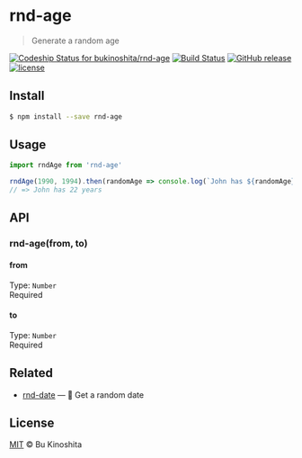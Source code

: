 # rnd-age
> Generate a random age

[![Codeship Status for bukinoshita/rnd-age](https://app.codeship.com/projects/1e444310-df44-0134-4201-2626b392372a/status?branch=master)](https://app.codeship.com/projects/204873)
[![Build Status](https://travis-ci.org/bukinoshita/rnd-age.svg?branch=master)](https://travis-ci.org/bukinoshita/rnd-age)
[![GitHub release](https://img.shields.io/github/release/bukinoshita/rnd-age.svg)](https://www.npmjs.com/package/rnd-age)
[![license](https://img.shields.io/github/license/bukinoshita/rnd-age.svg)](https://raw.githubusercontent.com/bukinoshita/rnd-age/master/LICENSE)

## Install
```bash
$ npm install --save rnd-age
```

## Usage
```js
import rndAge from 'rnd-age'

rndAge(1990, 1994).then(randomAge => console.log(`John has ${randomAge} years`))
// => John has 22 years
```

## API
### rnd-age(from, to)

#### from
Type: `Number`<br/>
Required

#### to
Type: `Number`<br/>
Required

## Related
- [rnd-date](https://github.com/bukinoshita/rnd-date) — :date: Get a random date

## License
[MIT](https://github.com/bukinoshita/rnd-age/blob/master/LICENSE) &copy; Bu Kinoshita
